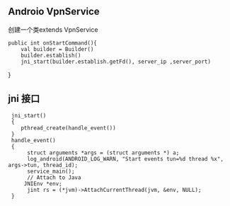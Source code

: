 Androio  VpnService 
--------------
创建一个类extends VpnService 

    public int onStartCommand(){
        val builder = Builder()
        builder.establish()
        jni_start(builder.establish.getFd(), server_ip ,server_port)
   }
  
                
jni 接口
---------------

     jni_start()
     { 
        pthread_create(handle_event())
     }
     handle_event()
     {
          struct arguments *args = (struct arguments *) a;
          log_android(ANDROID_LOG_WARN, "Start events tun=%d thread %x", args->tun, thread_id);
          service_main();
          // Attach to Java
         JNIEnv *env;
          jint rs = (*jvm)->AttachCurrentThread(jvm, &env, NULL);
     }
